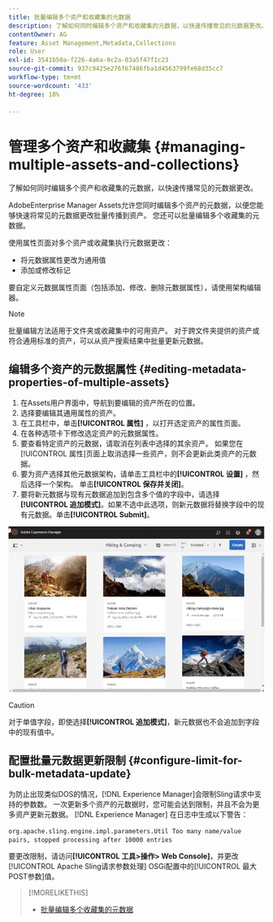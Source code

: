 ```yaml
---
title: 批量编辑多个资产和收藏集的元数据
description: 了解如何同时编辑多个资产和收藏集的元数据，以快速传播常见的元数据更改。
contentOwner: AG
feature: Asset Management,Metadata,Collections
role: User
exl-id: 3541b50a-f226-4a6a-9c2a-03a5f47f1c23
source-git-commit: 937c9425e276f67486fba1d4563799fe68d35cc7
workflow-type: tm+mt
source-wordcount: '433'
ht-degree: 18%

---
```


# 管理多个资产和收藏集 {#managing-multiple-assets-and-collections}

了解如何同时编辑多个资产和收藏集的元数据，以快速传播常见的元数据更改。

AdobeEnterprise Manager Assets允许您同时编辑多个资产的元数据，以便您能够快速将常见的元数据更改批量传播到资产。 您还可以批量编辑多个收藏集的元数据。

使用属性页面对多个资产或收藏集执行元数据更改：

* 将元数据属性更改为通用值
* 添加或修改标记

要自定义元数据属性页面（包括添加、修改、删除元数据属性），请使用架构编辑器。

>[!NOTE]
>
>批量编辑方法适用于文件夹或收藏集中的可用资产。 对于跨文件夹提供的资产或符合通用标准的资产，可以从资产搜索结果中批量更新元数据。

## 编辑多个资产的元数据属性 {#editing-metadata-properties-of-multiple-assets}

1. 在Assets用户界面中，导航到要编辑的资产所在的位置。
1. 选择要编辑其通用属性的资产。
1. 在工具栏中，单击&#x200B;**[!UICONTROL 属性]** ，以打开选定资产的属性页面。
1. 在各种选项卡下修改选定资产的元数据属性。
1. 要查看特定资产的元数据，请取消在列表中选择的其余资产。 如果您在[!UICONTROL 属性]页面上取消选择一些资产，则不会更新此类资产的元数据。
1. 要为资产选择其他元数据架构，请单击工具栏中的&#x200B;**[!UICONTROL 设置]** ，然后选择一个架构。 单击&#x200B;**[!UICONTROL 保存并关闭]**。
1. 要将新元数据与现有元数据追加到包含多个值的字段中，请选择&#x200B;**[!UICONTROL 追加模式]**。如果不选中此选项，则新元数据将替换字段中的现有元数据。单击&#x200B;**[!UICONTROL Submit]**。

![元数据架构批量应用于多个资产](assets/metadata-schema-bulk-edit.gif)

>[!CAUTION]
>
>对于单值字段，即使选择&#x200B;**[!UICONTROL 追加模式]**，新元数据也不会追加到字段中的现有值中。

## 配置批量元数据更新限制 {#configure-limit-for-bulk-metadata-update}

为防止出现类似DOS的情况，[!DNL Experience Manager]会限制Sling请求中支持的参数数。 一次更新多个资产的元数据时，您可能会达到限制，并且不会为更多资产更新元数据。 [!DNL Experience Manager] 在日志中生成以下警告：

`org.apache.sling.engine.impl.parameters.Util Too many name/value pairs, stopped processing after 10000 entries`

要更改限制，请访问&#x200B;**[!UICONTROL 工具>操作> Web Console]**，并更改[!UICONTROL Apache Sling请求参数处理] OSGi配置中的[!UICONTROL 最大POST参数]值。

>[!MORELIKETHIS]
>
>* [批量编辑多个收藏集的元数据](managing-collections-touch-ui.md#editing-collection-metadata-in-bulk)


